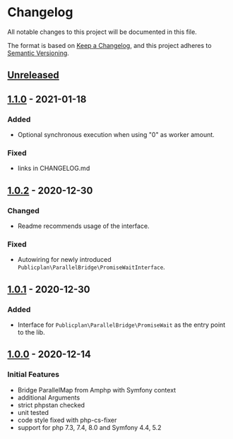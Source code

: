 # Changelog

All notable changes to this project will be documented in this file.

The format is based on [Keep a Changelog](https://keepachangelog.com/en/1.0.0/),
and this project adheres to [Semantic Versioning](https://semver.org/spec/v2.0.0.html).

## [Unreleased]

## [1.1.0] - 2021-01-18

### Added
- Optional synchronous execution when using "0" as worker amount.

### Fixed
- links in CHANGELOG.md

## [1.0.2] - 2020-12-30

### Changed

- Readme recommends usage of the interface.

### Fixed

- Autowiring for newly introduced `Publicplan\ParallelBridge\PromiseWaitInterface`.

## [1.0.1] - 2020-12-30

### Added

- Interface for `Publicplan\ParallelBridge\PromiseWait` as the entry point to the lib.

## [1.0.0] - 2020-12-14

### Initial Features

- Bridge ParallelMap from Amphp with Symfony context
- additional Arguments
- strict phpstan checked
- unit tested
- code style fixed with php-cs-fixer
- support for php 7.3, 7.4, 8.0 and Symfony 4.4, 5.2

[unreleased]: https://github.com/thled/symfony-parallel-bridge/compare/v1.1.0...HEAD
[1.1.0]: https://github.com/thled/symfony-parallel-bridge/compare/v1.0.2...v1.1.0
[1.0.2]: https://github.com/thled/symfony-parallel-bridge/compare/v1.0.1...v1.0.2
[1.0.1]: https://github.com/thled/symfony-parallel-bridge/compare/v1.0.0...v1.0.1
[1.0.0]: https://github.com/thled/symfony-parallel-bridge/releases/tag/v1.0.0
